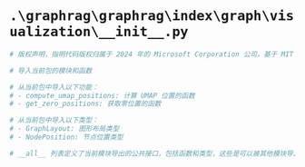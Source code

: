 # `.\graphrag\graphrag\index\graph\visualization\__init__.py`

```py
# 版权声明，指明代码版权归属于 2024 年的 Microsoft Corporation 公司，基于 MIT 许可证授权使用

# 导入当前包的模块和函数

# 从当前包中导入以下功能：
# - compute_umap_positions: 计算 UMAP 位置的函数
# - get_zero_positions: 获取零位置的函数

# 从当前包中导入以下类型：
# - GraphLayout: 图形布局类型
# - NodePosition: 节点位置类型

# __all__ 列表定义了当前模块导出的公共接口，包括函数和类型，这些是可以被其他模块导入使用的接口
```